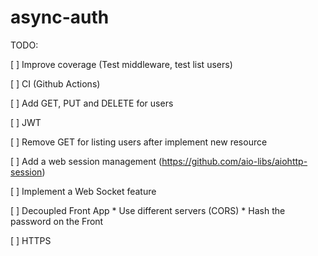 # async-auth

TODO:

[ ] Improve coverage (Test middleware, test list users)

[ ] CI (Github Actions)

[ ] Add GET, PUT and DELETE for users

[ ] JWT

[ ] Remove GET for listing users after implement new resource

[ ] Add a web session management (https://github.com/aio-libs/aiohttp-session)

[ ] Implement a Web Socket feature

[ ] Decoupled Front App
    * Use different servers (CORS)
    * Hash the password on the Front

[ ] HTTPS